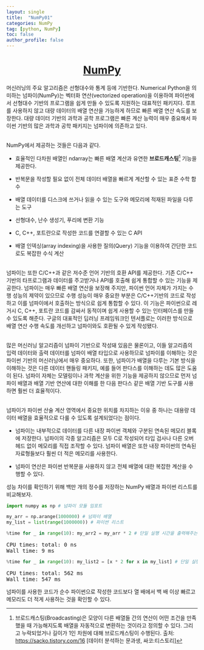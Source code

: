 ```yaml
---
layout: single
title:  "NumPy01"
categories: NumPy
tag: [python, NumPy]
toc: false
author_profile: false
---
```


<head>
  <style>
    table.dataframe {
      white-space: normal;
      width: 100%;
      height: 240px;
      display: block;
      overflow: auto;
      font-family: Arial, sans-serif;
      font-size: 0.9rem;
      line-height: 20px;
      text-align: center;
      border: 0px !important;
    }

    table.dataframe th {
      text-align: center;
      font-weight: bold;
      padding: 8px;
    }

    table.dataframe td {
      text-align: center;
      padding: 8px;
    }

    table.dataframe tr:hover {
      background: #b8d1f3; 
    }

    .output_prompt {
      overflow: auto;
      font-size: 0.9rem;
      line-height: 1.45;
      border-radius: 0.3rem;
      -webkit-overflow-scrolling: touch;
      padding: 0.8rem;
      margin-top: 0;
      margin-bottom: 15px;
      font: 1rem Consolas, "Liberation Mono", Menlo, Courier, monospace;
      color: $code-text-color;
      border: solid 1px $border-color;
      border-radius: 0.3rem;
      word-break: normal;
      white-space: pre;
    }

  .dataframe tbody tr th:only-of-type {
      vertical-align: middle;
  }

  .dataframe tbody tr th {
      vertical-align: top;
  }

  .dataframe thead th {
      text-align: center !important;
      padding: 8px;
  }

  .page__content p {
      margin: 0 0 0px !important;
  }

  .page__content p > strong {
    font-size: 0.8rem !important;
  }

  </style>
</head>

<center><h1><a href='https://numpy.org/' target='blank'>NumPy</a></h1></center>


머신러닝의 주요 알고리즘은 선형대수와 통계 등에 기반한다. Numerical Python을 의미하는 넘파이(NumPy)는 벡터화 연산(vectorized operation)을 이용하여 파이썬에서 선형대수 기반의 프로그램을 쉽게 만들 수 있도록 지원하는 대표적인 패키지다. 루프를 사용하지 않고 대량 데이터의 배열 연산을 가능하게 하므로 빠른 배열 연산 속도를 보장한다. 대량 데이터 기반의 과학과 공학 프로그램은 빠른 계산 능력이 매우 중요해서 파이썬 기반의 많은 과학과 공학 패키지는 넘파이에 의존하고 있다.<br><br>

NumPy에서 제공하는 것들은 다음과 같다.



- 효율적인 다차원 배열인 ndarray는 빠른 배열 계산과 유연한 <strong>브로드캐스팅</strong>[^1] 기능을 제공한다.

- 반복문을 작성할 필요 없이 전체 데이터 배열을 빠르게 계산할 수 있는 표준 수학 함수

- 배열 데이터를 디스크에 쓰거나 읽을 수 있는 도구와 메모리에 적재된 파일을 다루는 도구

- 선형대수, 난수 생성기, 푸리에 변환 기능

- C, C++, 포트란으로 작성한 코드를 연결할 수 있는 C API

- 배열 인덱싱(array indexing)을 사용한 질의(Query) 기능을 이용하여 간단한 코드로도 복잡한 수식 계산



<br>넘파이는 또한 C/C++과 같은 저수준 언어 기반의 호환 API를 제공한다. 기존 C/C++ 기반의 타프로그램과 데이터를 주고받거나 API를 호출해 쉽게 통합할 수 있는 기능을 제공한다. 넘파이는 매우 빠른 배열 연산을 보장해 주지만, 파이썬 언어 자체가 가지는 수행 성능의 제약이 있으므로 수행 성능이 매우 중요한 부분은 C/C++기반의 코드로 작성하고 이를 넘파이에서 호출하는 방식으로 쉽게 통합할 수 있다. 이 기능은 파이썬으로 레거시 C, C++, 포트란 코드를 감싸서 동적이며 쉽게 사용할 수 있는 인터페이스를 만들 수 있도록 해준다. 구글의 대표적인 딥러닝 프레임워크인 텐서플로는 이러한 방식으로 배열 연산 수행 속도를 개선하고 넘파이와도 호환될 수 있게 작성됐다.<br><br>

많은 머신러닝 알고리즘이 넘파이 기반으로 작성돼 있음은 물론이고, 이들 알고리즘의 입력 데이터와 출력 데이터를 넘파이 배열 타입으로 사용하므로 넘파이를 이해하는 것은 파이썬 기반의 머신러닝에서 매우 중요하다. 또한, 넘파이가 배열을 다루는 기본 방식을 이해하는 것은 다른 데이터 핸들링 패키지, 예를 들어 판다스를 이해하는 데도 많은 도움이 된다. 넘파이 자체는 모델링이나 과학 계산을 위한 기능을 제공하지 않으므로 먼저 넘파이 배열과 배열 기반 연산에 대한 이해를 한 다음 판다스 같은 배열 기반 도구를 사용하면 훨씬 더 효율적이다.<br><br>

넘파이가 파이썬 산술 계산 영역에서 중요한 위치를 차지하는 이유 중 하나는 대용량 데이터 배열을 효율적으로 다룰 수 있도록 설계되었다는 점이다.



- 넘파이는 내부적으로 데이터를 다른 내장 파이썬 객체와 구분된 연속된 메모리 블록에 저장한다. 넘파이의 각종 알고리즘은 모두 C로 작성되어 타입 검사나 다른 오버헤드 없이 메모리를 직접 조작할 수 있다. 넘파이 배열은 또한 내장 파이썬의 연속된 자료형들보다 훨씬 더 적은 메모리를 사용한다.

- 넘파이 연산은 파이썬 반복문을 사용하지 않고 전체 배열에 대한 복잡한 계산을 수행할 수 있다.

성능 차이를 확인하기 위해 백만 개의 정수를 저장하는 NumPy 배열과 파이썬 리스트를 비교해보자.

```python
import numpy as np # 넘파이 모듈 임포트

my_arr = np.arange(1000000) # 넘파이 배열
my_list = list(range(1000000)) # 파이썬 리스트
```


```python
%time for _ in range(10): my_arr2 = my_arr * 2 # 단일 실행 시간을 출력해주는 매직 명령어
```

<pre>
CPU times: total: 0 ns
Wall time: 9 ms
</pre>

```python
%time for _ in range(10): my_list2 = [x * 2 for x in my_list] # 단일 실행 시간을 출력해주는 매직 명령어
```

<pre>
CPU times: total: 562 ms
Wall time: 547 ms
</pre>
넘파이를 사용한 코드가 순수 파이썬으로 작성한 코드보다 열 배에서 백 배 이상 빠르고 메모리도 더 적게 사용하는 것을 확인할 수 있다.



[^1]: 브로드캐스팅(Broadcasting)은 모양이 다른 배열들 간의 연산이 어떤 조건을 만족했을 때 가능해지도록 배열을 자동적으로 변환하는 것이라고 정의할 수 있다. 그리고 누락되었거나 길이가 1인 차원에 대해 브로드캐스팅이 수행된다. 출처: https://sacko.tistory.com/16 [데이터 분석하는 문과생, 싸코:티스토리]
